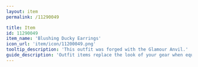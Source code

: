 ```yaml
---
layout: item
permalink: /11290049

title: Item
id: 11290049
item_name: 'Blushing Ducky Earrings'
icon_url: 'item/icon/11200049.png'
tooltip_description: 'This outfit was forged with the Glamour Anvil.'
guide_description: 'Outfit items replace the look of your gear when equipped.'
---
```

